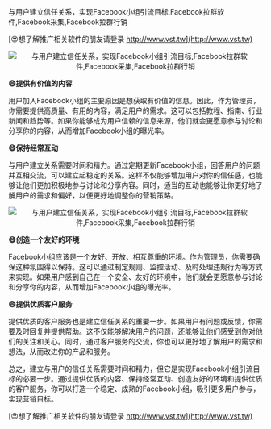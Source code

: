 与用户建立信任关系，实现Facebook小组引流目标,Facebook拉群软件,Facebook采集,Facebook拉群行销

[😍想了解推广相关软件的朋友请登录 http://www.vst.tw](http://www.vst.tw)

 <center><img src="https://vst.tw/MP4/tuiguang/png/2.png" alt="与用户建立信任关系，实现Facebook小组引流目标,Facebook拉群软件,Facebook采集,Facebook拉群行销"></center>

**😄提供有价值的内容**

用户加入Facebook小组的主要原因是想获取有价值的信息。因此，作为管理员，你需要提供高质量、有用的内容，满足用户的需求。这可以包括教程、指南、行业新闻和趋势等。如果你能够成为用户信赖的信息来源，他们就会更愿意参与讨论和分享你的内容，从而增加Facebook小组的曝光率。

**😄保持经常互动**

与用户建立关系需要时间和精力。通过定期更新Facebook小组，回答用户的问题并互相交流，可以建立起稳定的关系。这样不仅能够增加用户对你的信任感，也能够让他们更加积极地参与讨论和分享内容。同时，适当的互动也能够让你更好地了解用户的需求和偏好，以便更好地调整你的营销策略。

 <center><img src="https://vst.tw/MP4/tuiguang/png/7.png" alt="与用户建立信任关系，实现Facebook小组引流目标,Facebook拉群软件,Facebook采集,Facebook拉群行销"></center>

**😄创造一个友好的环境**

Facebook小组应该是一个友好、开放、相互尊重的环境。作为管理员，你需要确保这种氛围得以保持。这可以通过制定规则、监控活动、及时处理违规行为等方式来实现。如果用户感到自己在一个安全、友好的环境中，他们就会更愿意参与讨论和分享你的内容，从而增加Facebook小组的曝光率。

**😄提供优质客户服务**

提供优质的客户服务也是建立信任关系的重要一步。如果用户有问题或反馈，你需要及时回复并提供帮助。这不仅能够解决用户的问题，还能够让他们感受到你对他们的关注和关心。同时，通过客户服务的交流，你也可以更好地了解用户的需求和想法，从而改进你的产品和服务。

总之，建立与用户的信任关系需要时间和精力，但它是实现Facebook小组引流目标的必要一步。通过提供优质的内容、保持经常互动、创造友好的环境和提供优质的客户服务，你可以打造一个稳定、成熟的Facebook小组，吸引更多用户参与，实现营销目标。

[😍想了解推广相关软件的朋友请登录 http://www.vst.tw](http://www.vst.tw)



